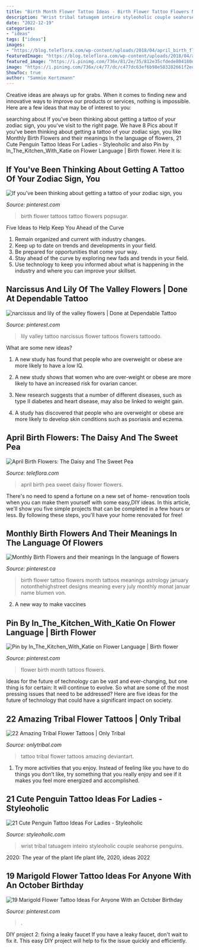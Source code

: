 ```yaml
---
title: "Birth Month Flower Tattoo Ideas - Birth Flower Tattoo Flowers Month Tattoos Meanings Astrology January Notonthehighstreet Designs Meaning Every July Monthly Monat Januar Name Blumen Von"
description: "Wrist tribal tatuagem inteiro styleoholic couple seahorse penguins"
date: "2022-12-19"
categories:
- "ideas"
tags: ["ideas"]
images:
- "https://blog.teleflora.com/wp-content/uploads/2018/04/april_birth_flower_the_daisy_and_the_sweet_pea_teleflora.jpg"
featuredImage: "https://blog.teleflora.com/wp-content/uploads/2018/04/april_birth_flower_the_daisy_and_the_sweet_pea_teleflora.jpg"
featured_image: "https://i.pinimg.com/736x/81/2e/35/812e35cfdede804180de1c4409d2aec5.jpg"
image: "https://i.pinimg.com/736x/c4/77/dc/c477dc63ef6b98e583282661f2eda7a7--birth-flower-tattoos-flower-sleeve-tattoos.jpg"
ShowToc: true
author: "Sammie Kertzmann"
---
```



Creative ideas are always up for grabs. When it comes to finding new and innovative ways to improve our products or services, nothing is impossible. Here are a few ideas that may be of interest to you: 

	

		
searching about If you&#039;ve been thinking about getting a tattoo of your zodiac sign, you you've visit to the right page. We have 8 Pics about If you&#039;ve been thinking about getting a tattoo of your zodiac sign, you like Monthly Birth Flowers and their meanings In the language of flowers, 21 Cute Penguin Tattoo Ideas For Ladies - Styleoholic and also Pin by In_The_Kitchen_With_Katie on Flower Language | Birth flower. Here it is:
		
    
## If You&#039;ve Been Thinking About Getting A Tattoo Of Your Zodiac Sign, You

<img loading=lazy src="https://i.pinimg.com/736x/81/2e/35/812e35cfdede804180de1c4409d2aec5.jpg" onerror="this.onerror=null;this.src='https://tse1.mm.bing.net/th?id=OIP.YP4PkemL8Jk0Q5isUIpVoAHaHa&amp;pid=15.1';" alt="If you&#039;ve been thinking about getting a tattoo of your zodiac sign, you">

_Source: pinterest.com_

>birth flower tattoos tattoo flowers popsugar. 

	

Five Ideas to Help Keep You Ahead of the Curve
1. Remain organized and current with industry changes.
2. Keep up to date on trends and developments in your field.
3. Be prepared for opportunities that come your way.
4. Stay ahead of the curve by exploring new fads and trends in your field.
5. Use technology to keep you informed about what is happening in the industry and where you can improve your skillset.

    
## Narcissus And Lily Of The Valley Flowers | Done At Dependable Tattoo

<img loading=lazy src="https://i.pinimg.com/736x/81/2e/84/812e845306e53e09bef0494857a18bba.jpg" onerror="this.onerror=null;this.src='https://tse3.mm.bing.net/th?id=OIP.JZg03VejiraszxAU9wS7oQHaLH&amp;pid=15.1';" alt="narcissus and lily of the valley flowers | Done at Dependable Tattoo">

_Source: pinterest.com_

>lily valley tattoo narcissus flower tattoos flowers tattoodo. 

	

What are some new ideas?
1. A new study has found that people who are overweight or obese are more likely to have a low IQ.
2. A new study shows that women who are over-weight or obese are more likely to have an increased risk for ovarian cancer.

3. New research suggests that a number of different diseases, such as type II diabetes and heart disease, may also be linked to weight gain.

4. A study has discovered that people who are overweight or obese are more likely to develop skin conditions such as psoriasis and eczema.

    
## April Birth Flowers: The Daisy And The Sweet Pea

<img loading=lazy src="https://blog.teleflora.com/wp-content/uploads/2018/04/april_birth_flower_the_daisy_and_the_sweet_pea_teleflora.jpg" onerror="this.onerror=null;this.src='https://tse2.mm.bing.net/th?id=OIP.wrm6JWd-gcq5s313Lj1XAgHaFU&amp;pid=15.1';" alt="April Birth Flowers: The Daisy and The Sweet Pea">

_Source: teleflora.com_

>april birth pea sweet daisy flower flowers. 

	

There's no need to spend a fortune on a new set of home- renovation tools when you can make them yourself with some easy,DIY ideas. In this article, we'll show you five simple projects that can be completed in a few hours or less. By following these steps, you'll have your home renovated for free!

    
## Monthly Birth Flowers And Their Meanings In The Language Of Flowers

<img loading=lazy src="https://i.pinimg.com/736x/0d/e7/88/0de788d0b0f94c3668bd42b5dfacd148.jpg" onerror="this.onerror=null;this.src='https://tse4.mm.bing.net/th?id=OIP.tUUcb0JtPVt86lmXBJ8HMwHaKg&amp;pid=15.1';" alt="Monthly Birth Flowers and their meanings In the language of flowers">

_Source: pinterest.ca_

>birth flower tattoo flowers month tattoos meanings astrology january notonthehighstreet designs meaning every july monthly monat januar name blumen von. 

	

2. A new way to make vaccines 

    
## Pin By In_The_Kitchen_With_Katie On Flower Language | Birth Flower

<img loading=lazy src="https://i.pinimg.com/736x/c4/77/dc/c477dc63ef6b98e583282661f2eda7a7--birth-flower-tattoos-flower-sleeve-tattoos.jpg" onerror="this.onerror=null;this.src='https://tse4.mm.bing.net/th?id=OIP.8y7--v1nvr-c9kua4ZE9cQHaQQ&amp;pid=15.1';" alt="Pin by In_The_Kitchen_With_Katie on Flower Language | Birth flower">

_Source: pinterest.com_

>flower birth month tattoos flowers. 

	

Ideas for the future of technology can be vast and ever-changing, but one thing is for certain: It will continue to evolve. So what are some of the most pressing issues that need to be addressed? Here are five ideas for the future of technology that could have a significant impact on society.

    
## 22 Amazing Tribal Flower Tattoos | Only Tribal

<img loading=lazy src="http://www.onlytribal.com/wp-content/uploads/2015/12/Flower-Tattoo-Tribal.jpg" onerror="this.onerror=null;this.src='https://tse3.mm.bing.net/th?id=OIP.yDFfSfVjgpgL53R0lm68DQHaKq&amp;pid=15.1';" alt="22 Amazing Tribal Flower Tattoos | Only Tribal">

_Source: onlytribal.com_

>tattoo tribal flower tattoos amazing deviantart. 

	

1. Try more activities that you enjoy. Instead of feeling like you have to do things you don’t like, try something that you really enjoy and see if it makes you feel more energized and accomplished. 

    
## 21 Cute Penguin Tattoo Ideas For Ladies - Styleoholic

<img loading=lazy src="https://i.styleoholic.com/2017/08/Penguin-with-yellow-flower-tattoo.jpg" onerror="this.onerror=null;this.src='https://tse3.mm.bing.net/th?id=OIP.sZfwIqMf-FraX3rMMXGUTwHaJ4&amp;pid=15.1';" alt="21 Cute Penguin Tattoo Ideas For Ladies - Styleoholic">

_Source: styleoholic.com_

>wrist tribal tatuagem inteiro styleoholic couple seahorse penguins. 

	

2020: The year of the plant life
plant life, 2020, ideas 2022

    
## 19 Marigold Flower Tattoo Ideas For Anyone With An October Birthday

<img loading=lazy src="https://i.pinimg.com/736x/d8/7d/03/d87d03e5ae0eec9c00aac6d7f2e9df10.jpg" onerror="this.onerror=null;this.src='https://tse2.mm.bing.net/th?id=OIP.JivWDXEpedyMkuUTfMcZYgHaHa&amp;pid=15.1';" alt="19 Marigold Flower Tattoo Ideas For Anyone With an October Birthday">

_Source: pinterest.com_

>. 

	

DIY project 2: fixing a leaky faucet
If you have a leaky faucet, don't wait to fix it. This easy DIY project will help to fix the issue quickly and efficiently.

